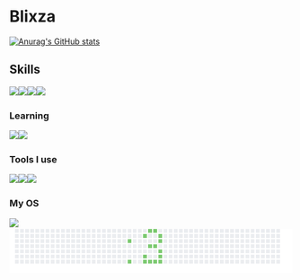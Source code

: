 # Blixza

[![Anurag's GitHub stats](https://github-readme-stats.vercel.app/api?username=blixza&show_icons=true&theme=transparent)](https://github.com/anuraghazra/github-readme-stats)

## Skills
<img src="https://ziadoua.github.io/m3-Markdown-Badges/badges/Python/python1.svg"><img src="https://ziadoua.github.io/m3-Markdown-Badges/badges/Git/git1.svg"><img src="https://ziadoua.github.io/m3-Markdown-Badges/badges/Prisma/prisma2.svg"><img src="https://ziadoua.github.io/m3-Markdown-Badges/badges/SQLite/sqlite2.svg">

### Learning
<img src="https://ziadoua.github.io/m3-Markdown-Badges/badges/TypeScript/typescript2.svg"><img src="https://ziadoua.github.io/m3-Markdown-Badges/badges/NestJS/nestjs2.svg">

### Tools I use
<img src="https://ziadoua.github.io/m3-Markdown-Badges/badges/Obsidian/obsidian1.svg"><img src="https://ziadoua.github.io/m3-Markdown-Badges/badges/VisualStudioCode/visualstudiocode1.svg"><img src="https://ziadoua.github.io/m3-Markdown-Badges/badges/Neovim/neovim1.svg">

### My OS
<img src="https://ziadoua.github.io/m3-Markdown-Badges/badges/Windows10/windows101.svg">

<img src="assets/activity.png">
